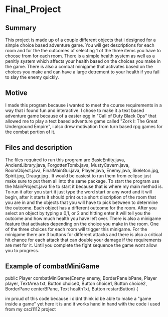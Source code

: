 # Final_Project

## Summary
This project is made up of a couple different objects that i designed for a simple choice based adventure game. You will get descriptions for each room and for the the outcomes of selecting 1 of the three items you have to choose from for each room. There is a simple health system as well as a penitly system which affects your health based on the choices you make in the game. There is also a combat minigame that activates based on the choices you make and can have a large detrement to your health if you fail to slay the enemy quickly.

## Motive
I made this program because i wanted to meet the course requirements in a way that i found fun and interactive. I chose to make it a text based adventure game because of a easter egg in "Call of Duty Black Ops" that allowed me to play a text based adventure game called "Zork I: The Great Underground Empire", i also drew motivation from turn based rpg games for the combat portion of it.

## Files and description
The files required to run this program are BasicEntity.java, AncientLibrary.java, ForgottenTomb.java, MustyCavern.java, RoomObject.java, FinalMainGui.java, Player.java, Enemy.java, Skeleton.jpg, Spirit.jpg, Draugr.jpg . It would be easiest to run them from eclipse just make sure to put them all into the same package. To start the program use the MainProject.java file to start it because that is where my main method is. To run it after you start it just type the word start or any word and it will begin, after it starts it should print out a short discription of the room that you are in and the objects that you will have to pick between to determine the outcome. Each object has a different outcome for the room. After you select an object by typing  a 0,1, or 2 and hitting enter it will tell you the outcome and how much health you have left over. There is also a minigame feature that activates depending on the choice you make in the room. One of the three choices for each room will trigger this minigame. For the minigame there are 3 buttons for different attacks and there is also a critical hit chance for each attack that can double your damage if the requirements are met for it. Until you complete the fight sequence the game wont allow you to progress.

## Example of combatMiniGame

public Player combatMiniGame(Enemy enemy, BorderPane bPane, Player player, TextArea txt, Button choice0, Button choice1, Button choice2, BorderPane centerBPane, Text healthTxt, Button restartButton) {

im proud of this code because i didnt think id be able to make a "game inside a game" yet here it is and it works hand in hand with the code i used from my csci1112 project

